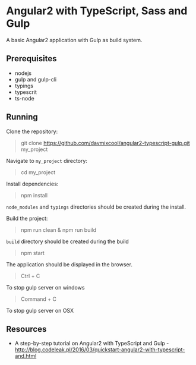 Angular2 with TypeScript, Sass and Gulp
=================================

A basic Angular2 application with Gulp as build system.

Prerequisites
-------------

- nodejs
- gulp and gulp-cli
- typings
- typescrit
- ts-node

Running
-------

Clone the repository:

> git clone https://github.com/davmixcool/angular2-typescript-gulp.git my_project

Navigate to `my_project` directory:

> cd my_project

Install dependencies:

> npm install

`node_modules` and `typings` directories should be created during the install.

Build the project:

> npm run clean & npm run build

`build` directory should be created during the build

> npm start

The application should be displayed in the browser.

> Ctrl + C  

To stop gulp server on windows

> Command + C 

To stop gulp server on OSX

Resources
---------

- A step-by-step tutorial on Angular2 with TypeScript and Gulp - http://blog.codeleak.pl/2016/03/quickstart-angular2-with-typescript-and.html
